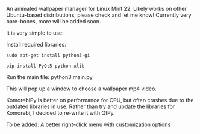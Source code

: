 An animated wallpaper manager for Linux Mint 22. Likely works on other Ubuntu-based distributions, please check and let me know!
Currently very bare-bones, more will be added soon.

It is very simple to use:

Install required libraries:
```
sudo apt-get install python3-gi

pip install PyQt5 python-xlib
```

Run the main file:
python3 main.py

This will pop up a window to choose a wallpaper mp4 video.

KomorebiPy is better on performance for CPU, but often crashes due to the outdated libraries in use.
Rather than try and update the libraries for Komorebi, I decided to re-write it with QtPy.

To be added:
A better right-click menu with customization options
